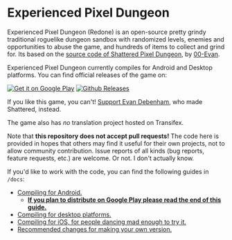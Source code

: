 # Experienced Pixel Dungeon

Experienced Pixel Dungeon (Redone) is an open-source pretty grindy traditional roguelike dungeon sandbox with randomized levels, enemies and opportunities to abuse the game, and hundreds of items to collect and grind for. Its based on the [source code of Shattered Pixel Dungeon](https://github.com/00-Evan/shattered-pixel-dungeon), by [00-Evan](https://shatteredpixel.com).

Experienced Pixel Dungeon currently compiles for Android and Desktop platforms. You can find official releases of the game on:

[![Get it on Google Play](https://shatteredpixel.com/assets/images/badges/gplay.png)](https://play.google.com/store/apps/details?id=com.trashboxbobylev.experiencedpixeldungeon.redone)
[![Github Releases](https://shatteredpixel.com/assets/images/badges/github.png)](https://github.com/TrashboxBobylev/Experienced-Pixel-Dungeon-Redone/releases)

If you like this game, you can't! [Support Evan Debenham](https://www.patreon.com/ShatteredPixel), who made Shattered, instead.

The game also has *no* translation project hosted on Transifex.

Note that **this repository does not accept pull requests!** The code here is provided in hopes that others may find it useful for their own projects, not to allow community contribution. Issue reports of all kinds (bug reports, feature requests, etc.) are welcome. Or not. I don't actually know.

If you'd like to work with the code, you can find the following guides in `/docs`:
- [Compiling for Android.](docs/getting-started-android.md)
    - **[If you plan to distribute on Google Play please read the end of this guide.](docs/getting-started-android.md#distributing-your-apk)**
- [Compiling for desktop platforms.](docs/getting-started-desktop.md)
- [Compiling for iOS, for people dancing mad enough to try it.](docs/getting-started-ios.md)
- [Recommended changes for making your own version.](docs/recommended-changes.md)